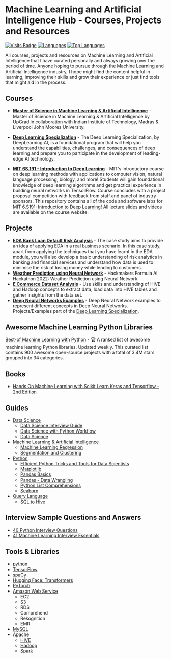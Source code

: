 # Machine Learning and Artificial Intelligence Hub - Courses, Projects and Resources

[![Visits Badge](https://badges.pufler.dev/visits/Mathews-Tom/MSc_in_Machine_Learning_and_Artificial_Intelligence)](#)
[![Languages](https://img.shields.io/github/languages/count/Mathews-Tom/MSc_in_Machine_Learning_and_Artificial_Intelligence)](#)
[![Top Languages](https://img.shields.io/github/languages/top/Mathews-Tom/MSc_in_Machine_Learning_and_Artificial_Intelligence?style=flat-square
)](#)

All courses, projects and resources on Machine Learning and Artificial Intelligence that I have curated personally and always growing over the period of time. Anyone hoping to pursue through the Machine Learning and Artificial Intelligence industry, I hope might find the content helpful in learning, improving their skills and grow their experience or just find tools that might aid in the process.

## Courses

- **[Master of Science in Machine Learning & Artificial Intelligence](https://github.com/Mathews-Tom/MSc_in_Machine_Learning_and_Artificial_Intelligence)** - Master of Science in Machine Learning & Artificial Intelligence by UpGrad in collaboration with Indian Institute of Technology, Madras & Liverpool John Moores University.

- **[Deep Learning Specialization](https://github.com/Mathews-Tom/Deep_Learning_Specialization)** - The Deep Learning Specialization, by DeepLearning.AI, is a foundational program that will help you understand the capabilities, challenges, and consequences of deep learning and prepare you to participate in the development of leading-edge AI technology.

- **[MIT 6S.191 - Introduction to Deep Learning](https://github.com/Mathews-Tom/MIT_6S.191-Introduction_to_Deep_Learning)** - MIT's introductory course on deep learning methods with applications to computer vision, natural language processing, biology, and more! Students will gain foundational knowledge of deep learning algorithms and get practical experience in building neural networks in TensorFlow. Course concludes with a project proposal competition with feedback from staff and panel of industry sponsors. This repository contains all of the code and software labs for [MIT 6.S191: Introduction to Deep Learning](http://introtodeeplearning.com/)! All lecture slides and videos are available on the course website.

## Projects

- **[EDA Bank Loan Default Risk Analysis](https://github.com/Mathews-Tom/EDA_Bank_Loan_Default_Risk_Analysis)** - The case study aims to provide an idea of applying EDA in a real business scenario. In this case study, apart from applying the techniques that you have learnt in the EDA module, you will also develop a basic understanding of risk analytics in banking and financial services and understand how data is used to minimise the risk of losing money while lending to customers.
- **[Weather Prediction using Neural Network](https://github.com/Mathews-Tom/FormulaAIHackathon)** - Hackmakers Formula AI Hackathon 2022: Weather Prediction using Neural Network.
- **[E Commerce Dataset Analysis](https://github.com/Mathews-Tom/E_Commerce_Dataset_Analysis)** - Use skills and understanding of HIVE and Hadoop concepts to extract data, load data into HIVE tables and gather insights from the data set.
- **[Deep Neural Networks Examples](https://github.com/Mathews-Tom/Deep_Neural_Networks_Examples)** - Deep Neural Network examples to represent different concepts in Deep Neural Networks. Projects/Examples part of the [Deep Learning Specialization](https://www.coursera.org/specializations/deep-learning).

## Awesome Machine Learning Python Libraries

[Best-of Machine Learning with Python](https://github.com/ml-tooling/best-of-ml-python) - 🏆  A ranked list of awesome machine learning Python libraries. Updated weekly. This curated list contains 900 awesome open-source projects with a total of 3.4M stars grouped into 34 categories.

## Books

- [Hands On Machine Learning with Scikit Learn Keras and Tensorflow - 2nd Edition](Books/Hands_On_Machine_Learning_with_Scikit_Learn_Keras_and_Tensorflow-2nd_Edition.pdf)

## Guides

- [Data Science](Guides/Data_Science/)
  - [Data Science Interview Guide](Guides/Data_Science/Data_Science_Interview_Guide.pdf)
  - [Data Science with Python Workflow](Guides/Data_Science/Data_Science_with_Python_Workflow.pdf)
  - [Data Science](Guides/Data_Science/Data_Science.jpeg)
- [Machine Learning & Artificial Intelligence](Guides/ML_AI/)
  - [Machine Learning Regression](Guides/ML_AI/Machine_Learning_Regression.pdf)
  - [Segmentation and Clustering](Guides/ML_AI/Segmentation_and_Clustering.pdf)
- [Python](Guides/Python)
  - [Efficient Python Tricks and Tools for Data Scientists](Guides/Python/Efficient_Python_Tricks_and_Tools_for_Data_Scientists.pdf)
  - [Matplotlib](Guides/Python/Matplotlib.pdf)
  - [Pandas Basics](Guides/Python/Pandas_Basics.pdf)
  - [Pandas - Data Wrangling](Guides/Python/Pandas_Data_Wrangling)
  - [Python List Comprehensions](Guides/Python/Python_List_Comprehensions.pdf)
  - [Seaborn](Guides/Python/Seaborn.pdf)
- [Query Language](Guides/Query_Language)
  - [SQL to Hive](Guides/Query_Language/SQL_to_Hive.pdf)

## Interview Sample Questions and Answers

- [40 Python Interview Questions](Interview_Sample_QnA/40_Python_Interview_Questions.pdf)
- [41 Machine Learning Interview Essentials](Interview_Sample_QnA/41_Machine_Learning_Interview_Essentials.pdf)

## Tools & Libraries

- [python](https://www.python.org/)
- [TensorFlow](https://www.tensorflow.org/)
- [spaCy](https://spacy.io/)
- [Hugging Face: Transformers](https://huggingface.co/docs/transformers/index)
- [PyTorch](https://pytorch.org/)
- [Amazon Web Service]((https://aws.amazon.com/))
  - EC2
  - S3
  - RDS
  - Comprehend
  - Rekognition
  - EMR
- [MySQL](https://www.mysql.com/)
- Apache
  - [HIVE]((https://hive.apache.org/))
  - [Hadoop](https://hadoop.apache.org/)
  - [Spark](https://spark.apache.org/)

